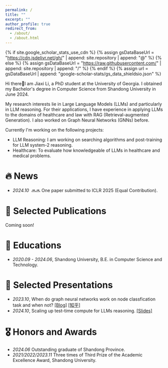 ```yaml
---
permalink: /
title: ""
excerpt: ""
author_profile: true
redirect_from: 
  - /about/
  - /about.html
---
```


{% if site.google_scholar_stats_use_cdn %}
{% assign gsDataBaseUrl = "https://cdn.jsdelivr.net/gh/" | append: site.repository | append: "@" %}
{% else %}
{% assign gsDataBaseUrl = "https://raw.githubusercontent.com/" | append: site.repository | append: "/" %}
{% endif %}
{% assign url = gsDataBaseUrl | append: "google-scholar-stats/gs_data_shieldsio.json" %}

<span class='anchor' id='about-me'></span>

<!-- a first-year Ph.D. student at the University of Georgia. -->
Hi there👋I am Jiaxi Li, a PhD student at the University of Georgia. I obtained my Bachelor's degree in Computer Science from Shandong University in June 2024.

My research interests lie in Large Language Models (LLMs) and particularly in LLM reasoning.
For their applications, I have experience in applying LLMs to the domains of healthcare and law with RAG (Retrieval-augmented Generation). I also worked on Graph Neural Networks (GNNs) before.

Currently I'm working on the following projects:
- LLM Reasoning: I am working on searching algorithms and post-training for LLM system-2 reasoning.
- Healthcare: To evaluate how knowledgeable of LLMs in healthcare and medical problems.
<!-- I also have experience in applying LLMs to healthcare applications.  -->
<!-- My research interests lie in Machine Learning and Machine Reasoning, particularly in Large Language Models and their applications in Healthcare. -->


# 🔥 News
<!-- - *2024.10* &nbsp;🔜🔜 Our paper HELENE: Hessian Layer-wise Clipping and Gradient Annealing for Accelerating Fine-tuning LLM with Zeroth-order Optimization is available in arxiv. -->
- *2024.10* &nbsp;🔜🔜 One paper submitted to ICLR 2025 (Equal Contribution).
<!--- *2024.09* &nbsp;🎉🎉 Our Evaluation Report on OpenAI o1 is available in [arXiv](https://arxiv.org/pdf/2409.18486). -->


# 📝 Selected Publications
Coming soon!

<!-- <div class='paper-box'><div class='paper-box-image'><div><div class="badge">Preprint</div><img src='../images/helene.png' alt="sym" width="100%"></div></div>
<div class='paper-box-text' markdown="1">

[HELENE: Hessian Layer-wise Clipping and Gradient Annealing for Accelerating Fine-tuning LLM with Zeroth-order Optimization](plusnli.github.io)

Huaqin Zhao$^*$, **Jiaxi Li$^*$**, Yi Pan, Shizhe Liang, Xiaofeng Yang, Fei Dou, Tianming Liu, Jin Lu (Equal Contribution) -->

<!-- [**Project**](https://scholar.google.com/citations?view_op=view_citation&hl=zh-CN&user=DhtAFkwAAAAJ&citation_for_view=DhtAFkwAAAAJ:ALROH1vI_8AC) -->
<!-- <strong><span class='show_paper_citations' data='DhtAFkwAAAAJ:ALROH1vI_8AC'></span></strong>
- We introduce HELENE (Hessian Layer-wise Clipping and Gradient Annealing), an optimization algorithm to accelerate fine-tuning LLMs with zeroth-order optimization.
</div>
</div> -->

<!-- - [Lorem ipsum dolor sit amet, consectetur adipiscing elit. Vivamus ornare aliquet ipsum, ac tempus justo dapibus sit amet](https://github.com), A, B, C, **CVPR 2020** -->

<!-- # 🔨 Selected Projects
<div class='paper-box'><div class='paper-box-image'><div><div class="badge">project</div><img src='data/graph_llm_reasoner.png' alt="sym" width="100%"></div></div>
<div class='paper-box-text' markdown="1">

Graph-LLM-Reasoner (Intern in [TMLR Group](https://bhanml.github.io/))

[**Description**]
<strong><span class='show_paper_citations' data='DhtAFkwAAAAJ:ALROH1vI_8AC'></span></strong>
- We construct an interesting reasoning benchmark based on theft scenarios which tests the limitation of LLMs’ logical reasoning abilities.
- We build graph-llm-reasoner, a framework for LLM to solve complex reasoning problems.
- We extract rations from the problem and generate its graph representation, on which LLMs can probe and reason for the problem.
</div>
</div> -->



# 📖 Educations
- *2020.09 - 2024.06*, Shandong University, B.E. in Computer Science and Technology. 


<!-- # 💻 Internships
- *2024.03 - now*, TMLR Group led by Dr. [Bo Han](https://bhanml.github.io/), Hong Kong Baptist University, working with [Zhanke Zhou](https://andrewzhou924.github.io/) (remote).
- *2024.08 - 2024.10*, UCLA, working with Dr. [Yiwei Wang](https://wangywust.github.io/) (remote). -->


# 💬 Selected Presentations
- *2023.10*, When do graph neural networks work on node classfication task and when not? [\[Blog\]](https://hackmd.io/@QpKVe67xTdOFuQ9_s2hbyA/B1qSq09g6) [\[知乎\]](https://zhuanlan.zhihu.com/p/662077835)
- *2024.10*, Scaling up test-time compute for LLMs reasoning. [\[Slides\]](./data/Scaling_LLM_Test-Time_Compute.pdf)


# 🎖 Honors and Awards
- *2024.06* Outstanding graduate of Shandong Province.
- *2021/2022/2023.11* Three times of Third Prize of the Academic Excellence Award, Shandong University.


